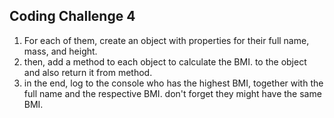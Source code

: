## Coding Challenge 4

1. For each of them, create an object with properties for their full name, mass, and height.
2. then, add a method to each object to calculate the BMI. to the object and also return it from method.
3. in the end, log to the console who has the highest BMI, together with the full name and the respective BMI. don't  forget they might have the same BMI. 